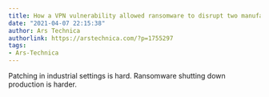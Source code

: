 ```yaml
---
title: How a VPN vulnerability allowed ransomware to disrupt two manufacturing plants
date: "2021-04-07 22:15:38"
author: Ars Technica
authorlink: https://arstechnica.com/?p=1755297
tags:
- Ars-Technica
---
```

Patching in industrial settings is hard. Ransomware shutting down production is harder.